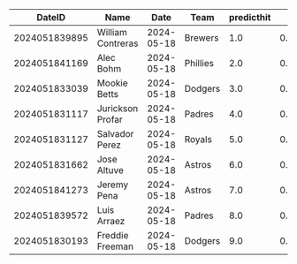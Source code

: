 DateID         |  Name               |  Date        |  Team      |  predicthit  |  predicthitproba     |  hitbool  |  Last7DaysAVG  |  Last15DaysAVG  |  Last30DaysAVG
---------------|---------------------|--------------|------------|--------------|----------------------|-----------|----------------|-----------------|---------------
2024051839895  |  William Contreras  |  2024-05-18  |  Brewers   |  1.0         |  0.6403587934093916  |  False    |  0.435         |  0.37           |  0.349
2024051841169  |  Alec Bohm          |  2024-05-18  |  Phillies  |  2.0         |  0.6269875078684991  |  False    |  0.29          |  0.264          |  0.383
2024051833039  |  Mookie Betts       |  2024-05-18  |  Dodgers   |  3.0         |  0.623694861522959   |  False    |  0.31          |  0.255          |  0.317
2024051831117  |  Jurickson Profar   |  2024-05-18  |  Padres    |  4.0         |  0.621818789655469   |  False    |  0.333         |  0.283          |  0.337
2024051831127  |  Salvador Perez     |  2024-05-18  |  Royals    |  5.0         |  0.6200344011112994  |  False    |  0.429         |  0.292          |  0.344
2024051831662  |  Jose Altuve        |  2024-05-18  |  Astros    |  6.0         |  0.6152608474856955  |  False    |  0.217         |  0.212          |  0.25
2024051841273  |  Jeremy Pena        |  2024-05-18  |  Astros    |  7.0         |  0.6117486349999988  |  False    |  0.259         |  0.308          |  0.323
2024051839572  |  Luis Arraez        |  2024-05-18  |  Padres    |  8.0         |  0.6106892043326853  |  False    |  0.273         |  0.326          |  0.327
2024051830193  |  Freddie Freeman    |  2024-05-18  |  Dodgers   |  9.0         |  0.608380914242424   |  False    |  0.208         |  0.28           |  0.298
